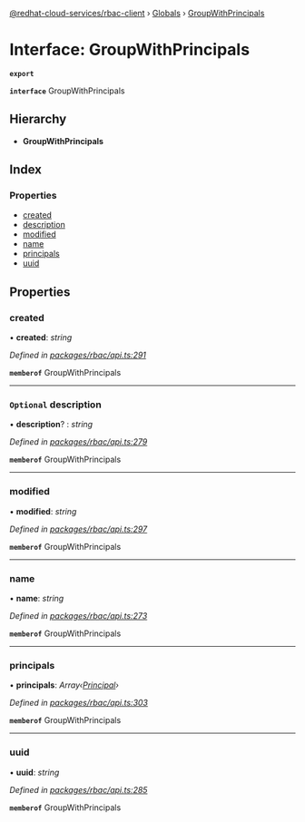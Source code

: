 [@redhat-cloud-services/rbac-client](../README.md) › [Globals](../globals.md) › [GroupWithPrincipals](groupwithprincipals.md)

# Interface: GroupWithPrincipals

**`export`** 

**`interface`** GroupWithPrincipals

## Hierarchy

* **GroupWithPrincipals**

## Index

### Properties

* [created](groupwithprincipals.md#created)
* [description](groupwithprincipals.md#optional-description)
* [modified](groupwithprincipals.md#modified)
* [name](groupwithprincipals.md#name)
* [principals](groupwithprincipals.md#principals)
* [uuid](groupwithprincipals.md#uuid)

## Properties

###  created

• **created**: *string*

*Defined in [packages/rbac/api.ts:291](https://github.com/RedHatInsights/javascript-clients/blob/master/packages/rbac/api.ts#L291)*

**`memberof`** GroupWithPrincipals

___

### `Optional` description

• **description**? : *string*

*Defined in [packages/rbac/api.ts:279](https://github.com/RedHatInsights/javascript-clients/blob/master/packages/rbac/api.ts#L279)*

**`memberof`** GroupWithPrincipals

___

###  modified

• **modified**: *string*

*Defined in [packages/rbac/api.ts:297](https://github.com/RedHatInsights/javascript-clients/blob/master/packages/rbac/api.ts#L297)*

**`memberof`** GroupWithPrincipals

___

###  name

• **name**: *string*

*Defined in [packages/rbac/api.ts:273](https://github.com/RedHatInsights/javascript-clients/blob/master/packages/rbac/api.ts#L273)*

**`memberof`** GroupWithPrincipals

___

###  principals

• **principals**: *Array‹[Principal](principal.md)›*

*Defined in [packages/rbac/api.ts:303](https://github.com/RedHatInsights/javascript-clients/blob/master/packages/rbac/api.ts#L303)*

**`memberof`** GroupWithPrincipals

___

###  uuid

• **uuid**: *string*

*Defined in [packages/rbac/api.ts:285](https://github.com/RedHatInsights/javascript-clients/blob/master/packages/rbac/api.ts#L285)*

**`memberof`** GroupWithPrincipals
